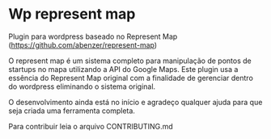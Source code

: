 Wp represent map
================

Plugin para wordpress baseado no Represent Map (https://github.com/abenzer/represent-map)

O represent map é um sistema completo para manipulação de 
pontos de startups no mapa utilizando a API do Google Maps.
Este plugin usa a essência do Represent Map original com a 
finalidade de gerenciar dentro do wordpress eliminando o sistema original.


O desenvolvimento ainda está no início e agradeço qualquer ajuda para 
que seja criada uma ferramenta completa.


Para contribuir leia o arquivo CONTRIBUTING.md